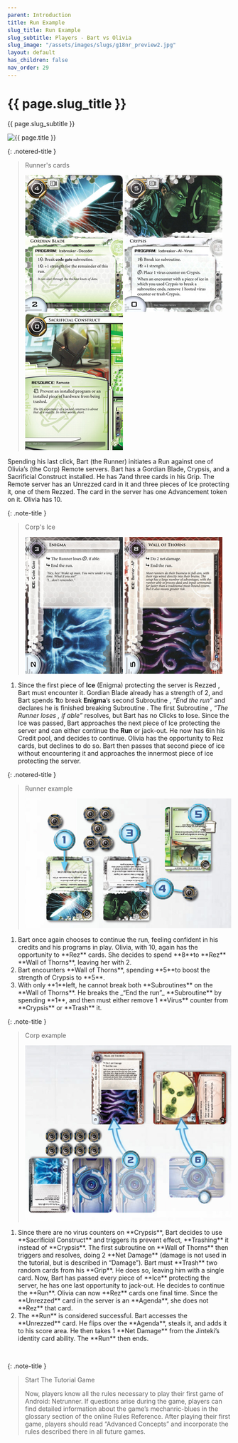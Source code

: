 ```yaml
---
parent: Introduction
title: Run Example
slug_title: Run Example
slug_subtitle: Players - Bart vs Olivia
slug_image: "/assets/images/slugs/g18nr_preview2.jpg"
layout: default
has_children: false
nav_order: 29
---
```

<div class="slug">
    <div class="title-container">
        <h1 class="page-slug_title">{{ page.slug_title }}</h1>
        <p class="page-slug_subtitle">{{ page.slug_subtitle }}</p>
    </div>
    <div class="image-container faded-left">
        <img src="{{ page.slug_image | relative_url }}" alt="{{ page.title }}" />
    </div>
</div>

{: .notered-title }
> Runner's cards
>
> ![img1](/assets/images/introduction/run_example/01043_gordian_blade.jpg)
> ![img1](/assets/images/introduction/run_example/01051_crypsis.jpg)
> ![img1](/assets/images/introduction/run_example/01048_sacrificial_construct.jpg)

Spending his last click, <span class="red-font-b">Bart</span> (the Runner) initiates a <span class="grey-font-bl">Run</span> against one of <span class="blue-font-b">Olivia’s</span> (the Corp) <span class="grey-font-bl">Remote</span> servers. <span class="red-font-b">Bart</span> has a <span class="red-font-b">Gordian Blade</span>, <span class="red-font-b">Crypsis</span>, and a <span class="red-font-b">Sacrificial Construct</span> installed. He has<span class="red-font-b"> 7</span><span class="nric-red credit"></span>and three cards in his <span class="grey-font-bl">Grip</span>. The <span class="grey-font-bl">Remote</span> server has an <span class="grey-font-bl">Unrezzed</span> card in it and three pieces of <span class="grey-font-bl">Ice</span> <span class="nric-grey ice"></span> protecting it, one of them <span class="grey-font-bl">Rezzed</span>. The card in the server has one <span class="grey-font-bl">Advancement</span> <span class="nric-grey advance"></span> token on it. <span class="blue-font-b">Olivia</span> has<span class="blue-font-b"> 10</span><span class="nric-blue credit"></span>.

{: .note-title }
> Corp's Ice
>
> ![img1](/assets/images/introduction/run_example/01111_enigma.jpg)
> ![img1](/assets/images/introduction/run_example/01078-wall-of-thorns.jpg)

1. Since the first piece of **Ice** (Enigma) protecting the server is <span class="grey-font-bl">Rezzed</span> <span class="nric-grey rez"></span>, <span class="red-font-b"><span class="red-font-b">Bart</span></span> must encounter it. <span class="red-font-b">Gordian Blade</span> already has a strength of 2, and <span class="red-font-b">Bart</span> spends<span class="red-font"> **1**</span><span class="nric-red credit"></span>to break **Enigma**’s second <span class="grey-font-bl">Subroutine</span> <span class="nric-grey subroutine"></span>, _“End the run”_ and declares he is finished breaking <span class="grey-font-bl">Subroutine</span> <span class="nric-grey subroutine"></span>. The first <span class="grey-font-bl">Subroutine</span> <span class="nric-grey subroutine"></span>, _“The Runner loses <span class="nric-grey click"></span>, if able”_ resolves, but <span class="red-font-b">Bart</span> has no <span class="grey-font-bl">Clicks</span> <span class="nric-grey click"></span> to lose. Since the <span class="grey-font-bl">Ice</span> <span class="nric-grey ice"></span> was passed, <span class="red-font-b">Bart</span> approaches the next piece of <span class="grey-font-bl">Ice</span> <span class="nric-grey ice"></span> protecting the server and can either continue the **Run** or jack-out. He now has<span class="red-font-b"> 6</span><span class="nric-red credit"></span>in his <span class="grey-font-bl">Credit</span> <span class="nric-grey credit"></span> pool, and decides to continue. <span class="blue-font-b">Olivia</span> has the opportunity to <span class="grey-font-bl">Rez</span> <span class="nric-grey rez"></span> cards, but declines to do so. <span class="red-font-b">Bart</span> then passes that second piece of ice without encountering it and approaches the innermost piece of ice protecting the server.

{: .notered-title }
> Runner example
> 
> ![img1](/assets/images/introduction/run_example/run-example-runner.jpg)

<ol class="custom-ol" style="--start: 2;">
<li>
<span class="red-font-b">Bart</span> once again chooses to continue the run, feeling confident in his credits and his programs in play. <span class="blue-font-b">Olivia</span>, with<span class="blue-font-b"> 10</span><span class="nric-blue credit"></span>, again has the opportunity to **Rez** cards. She decides to spend<span class="blue-font-b"> **8**</span><span class="nric-blue credit"></span>to **Rez** **Wall of Thorns**, leaving her with<span class="blue-font-b"> 2</span><span class="nric-blue credit"></span>.
</li>
<li>
<span class="red-font-b">Bart</span> encounters **Wall of Thorns**, spending<span class="red-font"> **5**</span><span class="nric-red credit"></span>to boost the strength of Crypsis to **5**.
</li>
<li>
With only<span class="red-font"> **1**</span><span class="nric-red credit"></span>left, he cannot break both **Subroutines** on the **Wall of Thorns**. He breaks the _“End the run”_ **Subroutine** by spending<span class="red-font"> **1**</span><span class="nric-red credit"></span>, and then must either remove 1 **Virus** counter from **Crypsis** or **Trash** it.
</li>
</ol>

{: .note-title }
> Corp example
> 
> ![img1](/assets/images/introduction/run_example/run-example-corp_crop.jpg)

<ol class="custom-ol" style="--start: 5;">
<li>
Since there are no virus counters on **Crypsis**, <span class="red-font-b">Bart</span> decides to use **Sacrificial Construct** and triggers its prevent effect, **Trashing** it instead of **Crypsis**. The first subroutine on **Wall of Thorns** then triggers and resolves, doing 2 **Net Damage** (damage is not used in the tutorial, but is described in “Damage”). <span class="red-font-b">Bart</span> must **Trash** two random cards from his **Grip**. He does so, leaving him with a single card. Now, <span class="red-font-b">Bart</span> has passed every piece of **Ice** protecting the server, he has one last opportunity to jack-out. He decides to continue the **Run**. <span class="blue-font-b">Olivia</span> can now **Rez** cards one final time. Since the **Unrezzed** card in the server is an **Agenda**, she does not **Rez** that card.
</li>
<li>The **Run** is considered successful. <span class="red-font-b">Bart</span> accesses the **Unrezzed** card. He flips over the **Agenda**, steals it, and adds it to his score area. He then takes 1 **Net Damage** from the Jinteki’s identity card ability. The **Run** then ends.
</li>
</ol>

<br>

{: .note-title }
> Start The Tutorial Game
>
> Now, players know all the rules necessary to play their first game of Android: Netrunner. If questions arise during the game, players can find detailed information about the game’s mechanric-blues in the glossary section of the online Rules Reference. After playing their first game, players should read “Advanced Concepts” and incorporate the rules described there in all future games.
